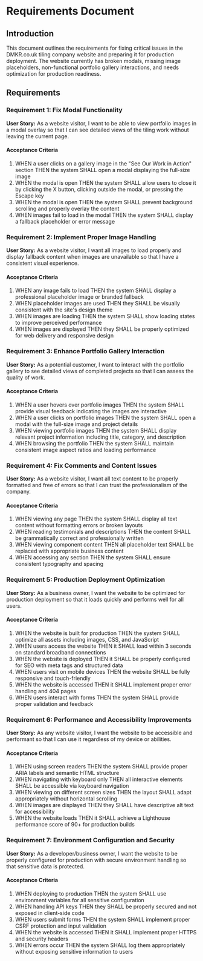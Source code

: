 # Requirements Document

## Introduction

This document outlines the requirements for fixing critical issues in the DMKR.co.uk tiling company website and preparing it for production deployment. The website currently has broken modals, missing image placeholders, non-functional portfolio gallery interactions, and needs optimization for production readiness.

## Requirements

### Requirement 1: Fix Modal Functionality

**User Story:** As a website visitor, I want to be able to view portfolio images in a modal overlay so that I can see detailed views of the tiling work without leaving the current page.

#### Acceptance Criteria

1. WHEN a user clicks on a gallery image in the "See Our Work in Action" section THEN the system SHALL open a modal displaying the full-size image
2. WHEN the modal is open THEN the system SHALL allow users to close it by clicking the X button, clicking outside the modal, or pressing the Escape key
3. WHEN the modal is open THEN the system SHALL prevent background scrolling and properly overlay the content
4. WHEN images fail to load in the modal THEN the system SHALL display a fallback placeholder or error message

### Requirement 2: Implement Proper Image Handling

**User Story:** As a website visitor, I want all images to load properly and display fallback content when images are unavailable so that I have a consistent visual experience.

#### Acceptance Criteria

1. WHEN any image fails to load THEN the system SHALL display a professional placeholder image or branded fallback
2. WHEN placeholder images are used THEN they SHALL be visually consistent with the site's design theme
3. WHEN images are loading THEN the system SHALL show loading states to improve perceived performance
4. WHEN images are displayed THEN they SHALL be properly optimized for web delivery and responsive design

### Requirement 3: Enhance Portfolio Gallery Interaction

**User Story:** As a potential customer, I want to interact with the portfolio gallery to see detailed views of completed projects so that I can assess the quality of work.

#### Acceptance Criteria

1. WHEN a user hovers over portfolio images THEN the system SHALL provide visual feedback indicating the images are interactive
2. WHEN a user clicks on portfolio images THEN the system SHALL open a modal with the full-size image and project details
3. WHEN viewing portfolio images THEN the system SHALL display relevant project information including title, category, and description
4. WHEN browsing the portfolio THEN the system SHALL maintain consistent image aspect ratios and loading performance

### Requirement 4: Fix Comments and Content Issues

**User Story:** As a website visitor, I want all text content to be properly formatted and free of errors so that I can trust the professionalism of the company.

#### Acceptance Criteria

1. WHEN viewing any page THEN the system SHALL display all text content without formatting errors or broken layouts
2. WHEN reading testimonials and descriptions THEN the content SHALL be grammatically correct and professionally written
3. WHEN viewing component content THEN all placeholder text SHALL be replaced with appropriate business content
4. WHEN accessing any section THEN the system SHALL ensure consistent typography and spacing

### Requirement 5: Production Deployment Optimization

**User Story:** As a business owner, I want the website to be optimized for production deployment so that it loads quickly and performs well for all users.

#### Acceptance Criteria

1. WHEN the website is built for production THEN the system SHALL optimize all assets including images, CSS, and JavaScript
2. WHEN users access the website THEN it SHALL load within 3 seconds on standard broadband connections
3. WHEN the website is deployed THEN it SHALL be properly configured for SEO with meta tags and structured data
4. WHEN users visit on mobile devices THEN the website SHALL be fully responsive and touch-friendly
5. WHEN the website is accessed THEN it SHALL implement proper error handling and 404 pages
6. WHEN users interact with forms THEN the system SHALL provide proper validation and feedback

### Requirement 6: Performance and Accessibility Improvements

**User Story:** As any website visitor, I want the website to be accessible and performant so that I can use it regardless of my device or abilities.

#### Acceptance Criteria

1. WHEN using screen readers THEN the system SHALL provide proper ARIA labels and semantic HTML structure
2. WHEN navigating with keyboard only THEN all interactive elements SHALL be accessible via keyboard navigation
3. WHEN viewing on different screen sizes THEN the layout SHALL adapt appropriately without horizontal scrolling
4. WHEN images are displayed THEN they SHALL have descriptive alt text for accessibility
5. WHEN the website loads THEN it SHALL achieve a Lighthouse performance score of 90+ for production builds

### Requirement 7: Environment Configuration and Security

**User Story:** As a developer/business owner, I want the website to be properly configured for production with secure environment handling so that sensitive data is protected.

#### Acceptance Criteria

1. WHEN deploying to production THEN the system SHALL use environment variables for all sensitive configuration
2. WHEN handling API keys THEN they SHALL be properly secured and not exposed in client-side code
3. WHEN users submit forms THEN the system SHALL implement proper CSRF protection and input validation
4. WHEN the website is accessed THEN it SHALL implement proper HTTPS and security headers
5. WHEN errors occur THEN the system SHALL log them appropriately without exposing sensitive information to users